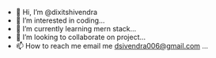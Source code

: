 - 👋 Hi, I’m @dixitshivendra
- 👀 I’m interested in coding...
- 🌱 I’m currently learning mern stack...
- 💞️ I’m looking to collaborate on project...
- 📫 How to reach me email me dsivendra006@gmail.com ...

<!---
dixitshivendra/dixitshivendra is a ✨ special ✨ repository because its `README.md` (this file) appears on your GitHub profile.
You can click the Preview link to take a look at your changes.
--->
